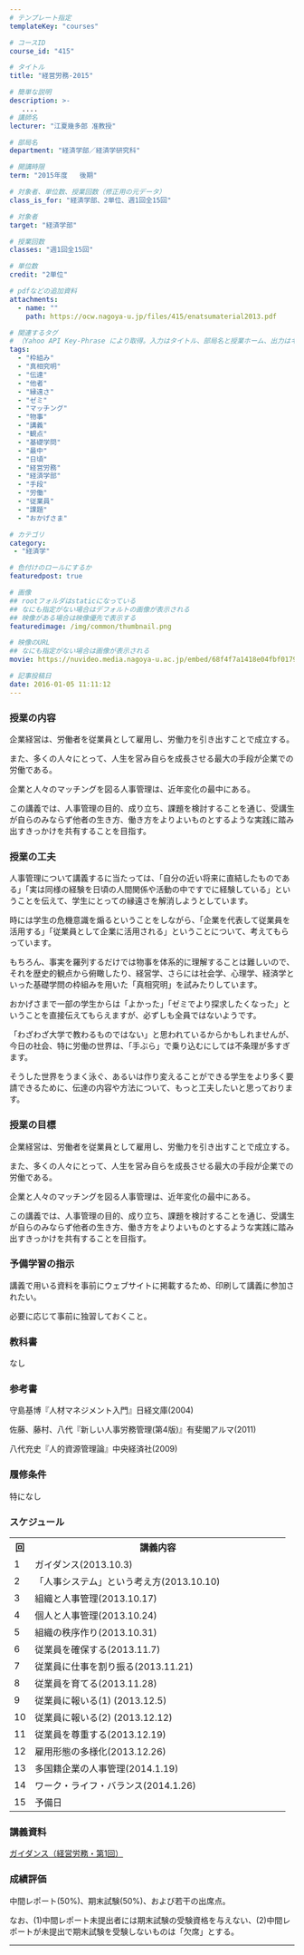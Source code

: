```yaml
---
# テンプレート指定
templateKey: "courses"

# コースID
course_id: "415"

# タイトル
title: "経営労務-2015"

# 簡単な説明
description: >-
   ....
# 講師名
lecturer: "江夏幾多郎 准教授"

# 部局名
department: "経済学部／経済学研究科"

# 開講時限
term: "2015年度	後期"

# 対象者、単位数、授業回数（修正用の元データ）
class_is_for: "経済学部、2単位、週1回全15回"

# 対象者
target: "経済学部"

# 授業回数
classes: "週1回全15回"

# 単位数
credit: "2単位"

# pdfなどの追加資料
attachments:
  - name: "" 
    path: https://ocw.nagoya-u.jp/files/415/enatsumaterial2013.pdf

# 関連するタグ
# （Yahoo API Key-Phrase により取得。入力はタイトル、部局名と授業ホーム、出力はキーフレーズ（tags））
tags:
  - "枠組み"
  - "真相究明"
  - "伝達"
  - "他者"
  - "縁遠さ"
  - "ゼミ"
  - "マッチング"
  - "物事"
  - "講義"
  - "観点"
  - "基礎学問"
  - "最中"
  - "日頃"
  - "経営労務"
  - "経済学部"
  - "手段"
  - "労働"
  - "従業員"
  - "課題"
  - "おかげさま"

# カテゴリ
category:
 - "経済学"

# 色付けのロールにするか
featuredpost: true

# 画像
## rootフォルダはstaticになっている
## なにも指定がない場合はデフォルトの画像が表示される
## 映像がある場合は映像優先で表示する
featuredimage: /img/common/thumbnail.png

# 映像のURL
## なにも指定がない場合は画像が表示される
movie: https://nuvideo.media.nagoya-u.ac.jp/embed/68f4f7a1418e04fbf017968eccb0fdc7ec0eeab9

# 記事投稿日
date: 2016-01-05 11:11:12
---
```


### 授業の内容

企業経営は、労働者を従業員として雇用し、労働力を引き出すことで成立する。

また、多くの人々にとって、人生を営み自らを成長させる最大の手段が企業での労働である。

企業と人々のマッチングを図る人事管理は、近年変化の最中にある。

この講義では、人事管理の目的、成り立ち、課題を検討することを通じ、受講生が自らのみならず他者の生き方、働き方をよりよいものとするような実践に踏み出すきっかけを共有することを目指す。


### 授業の工夫

人事管理について講義するに当たっては、「自分の近い将来に直結したものである」「実は同様の経験を日頃の人間関係や活動の中ですでに経験している」ということを伝えて、学生にとっての縁遠さを解消しようとしています。

時には学生の危機意識を煽るということをしながら、「企業を代表して従業員を活用する」「従業員として企業に活用される」ということについて、考えてもらっています。

もちろん、事実を羅列するだけでは物事を体系的に理解することは難しいので、それを歴史的観点から俯瞰したり、経営学、さらには社会学、心理学、経済学といった基礎学問の枠組みを用いた「真相究明」を試みたりしています。

おかげさまで一部の学生からは「よかった」「ゼミでより探求したくなった」ということを直接伝えてもらえますが、必ずしも全員ではないようです。

「わざわざ大学で教わるものではない」と思われているからかもしれませんが、今日の社会、特に労働の世界は、「手ぶら」で乗り込むにしては不条理が多すぎます。

そうした世界をうまく泳ぐ、あるいは作り変えることができる学生をより多く要請できるために、伝達の内容や方法について、もっと工夫したいと思っております。





### 授業の目標

企業経営は、労働者を従業員として雇用し、労働力を引き出すことで成立する。

また、多くの人々にとって、人生を営み自らを成長させる最大の手段が企業での労働である。

企業と人々のマッチングを図る人事管理は、近年変化の最中にある。

この講義では、人事管理の目的、成り立ち、課題を検討することを通じ、受講生が自らのみならず他者の生き方、働き方をよりよいものとするような実践に踏み出すきっかけを共有することを目指す。

### 予備学習の指示

講義で用いる資料を事前にウェブサイトに掲載するため、印刷して講義に参加されたい。

必要に応じて事前に独習しておくこと。

### 教科書

なし

### 参考書

守島基博『人材マネジメント入門』日経文庫(2004)

佐藤、藤村、八代『新しい人事労務管理(第4版)』有斐閣アルマ(2011)

八代充史『人的資源管理論』中央経済社(2009)

### 履修条件

特になし


<h3>スケジュール</h3>
<table class="basic" width="455">
<tr>
<th width="20" class="center">回</th>
<th width="435" class="center">講義内容</th>
</tr>
<tr>
<td width="20" class="center">1</th>
<td width="435">ガイダンス(2013.10.3)</th>
</tr>
<tr>
<td width="20" class="center">2</th>
<td width="435">「人事システム」という考え方(2013.10.10)</th>
</tr>
<tr>
<td width="20" class="center">3</th>
<td width="435">組織と人事管理(2013.10.17)</th>
</tr>
<tr>
<td width="20" class="center">4</th>
<td width="435">個人と人事管理(2013.10.24)</th>
</tr>
<tr>
<td width="20" class="center">5</th>
<td width="435">組織の秩序作り(2013.10.31)</th>
</tr>
<tr>
<td width="20" class="center">6</th>
<td width="435">従業員を確保する(2013.11.7)</th>
</tr>
<tr>
<td width="20" class="center">7</th>
<td width="435">従業員に仕事を割り振る(2013.11.21)</th>
</tr>
<tr>
<td width="20" class="center">8</th>
<td width="435">従業員を育てる(2013.11.28)</th>
</tr>
<tr>
<td width="20" class="center">9</th>
<td width="435">従業員に報いる(1) (2013.12.5)</th>
</tr>
<tr>
<td width="20" class="center">10</th>
<td width="435">従業員に報いる(2) (2013.12.12)</th>
</tr>
<tr>
<td width="20" class="center">11</th>
<td width="435">従業員を尊重する(2013.12.19)</th>
</tr>
<tr>
<td width="20" class="center">12</th>
<td width="435">雇用形態の多様化(2013.12.26)</th>
</tr>
<tr>
<td width="20" class="center">13</th>
<td width="435">多国籍企業の人事管理(2014.1.19)</th>
</tr>
<tr>
<td width="20" class="center">14</th>
<td width="435">ワーク・ライフ・バランス(2014.1.26)</th>
</tr>
<tr>
<td width="20" class="center">15</th>
<td width="435">予備日</th>
</tr>
</table>


### 講義資料

[ガイダンス（経営労務・第1回）](https://ocw.nagoya-u.jp/files/415/enatsumaterial2013.pdf) 





### 成績評価

中間レポート(50%)、期末試験(50%)、および若干の出席点。

なお、(1)中間レポート未提出者には期末試験の受験資格を与えない、(2)中間レポートが未提出で期末試験を受験しないものは「欠席」とする。





-----